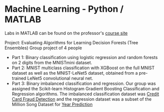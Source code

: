 # Machine Learning - Python / MATLAB
Labs in MATLAB can be found on the professor's [course site](http://faculty.ucmerced.edu/mcarreira-perpinan/teaching/CSE176/)

Project: Evaluating Algorithms for Learning Decision Forests (Tree Ensembles)
Group project of 4 people
- Part 1: Binary classification using logistic regression and random forests on 2 digits from the MNISTmini dataset.
- Part 2: MNIST multiclass classification with XGBoost on the full MNIST dataset as well as the MNIST-LeNet5 dataset, obtained from a pre-trained LeNet5 convolutional neural net.
- Part 3: Binary imbalanced classification and regression. Our group was assigned the Scikit-learn Histogram Gradient Boosting Classification and Regression algorithms. The imbalanced classification dataset was [Credit Card Fraud Detection](https://www.kaggle.com/datasets/mlg-ulb/creditcardfraud) and the regression dataset was a subset of the Million Song Dataset for [Year Prediction](https://archive.ics.uci.edu/dataset/203/yearpredictionmsd)
